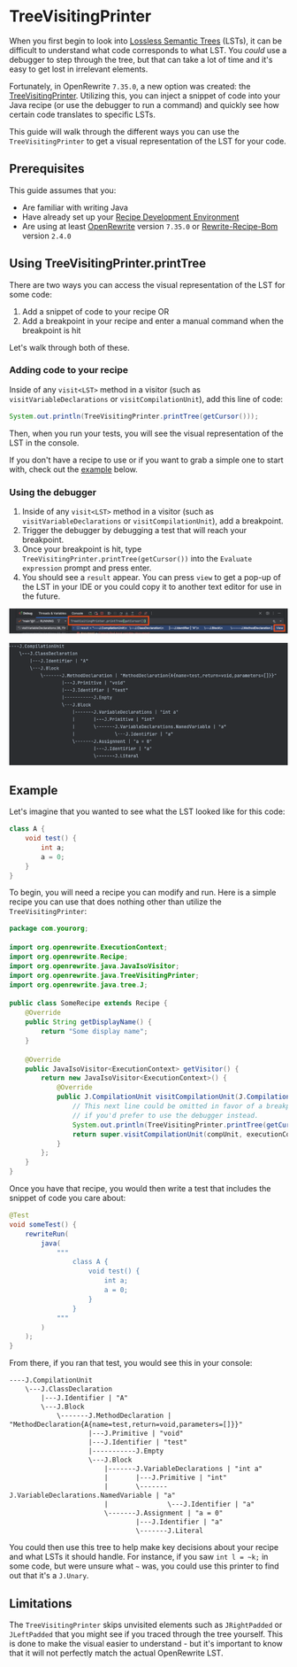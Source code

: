 # TreeVisitingPrinter

When you first begin to look into [Lossless Semantic Trees](/concepts-and-explanations/lossless-semantic-trees.md) (LSTs), it can be difficult to understand what code corresponds to what LST. You _could_ use a debugger to step through the tree, but that can take a lot of time and it's easy to get lost in irrelevant elements.

Fortunately, in OpenRewrite `7.35.0`, a new option was created: the [TreeVisitingPrinter](https://github.com/openrewrite/rewrite/blob/main/rewrite-java/src/main/java/org/openrewrite/java/TreeVisitingPrinter.java). Utilizing this, you can inject a snippet of code into your Java recipe (or use the debugger to run a command) and quickly see how certain code translates to specific LSTs.

This guide will walk through the different ways you can use the `TreeVisitingPrinter` to get a visual representation of the LST for your code.

## Prerequisites

This guide assumes that you:

* Are familiar with writing Java
* Have already set up your [Recipe Development Environment](/authoring-recipes/recipe-development-environment.md)
* Are using at least [OpenRewrite](https://github.com/openrewrite/rewrite) version `7.35.0` or [Rewrite-Recipe-Bom](https://github.com/openrewrite/rewrite-recipe-bom) version `2.4.0`

## Using TreeVisitingPrinter.printTree 

There are two ways you can access the visual representation of the LST for some code: 

1. Add a snippet of code to your recipe OR 
2. Add a breakpoint in your recipe and enter a manual command when the breakpoint is hit

Let's walk through both of these.

### Adding code to your recipe

Inside of any `visit<LST>` method in a visitor (such as `visitVariableDeclarations` or `visitCompilationUnit`), add this line of code: 

```java
System.out.println(TreeVisitingPrinter.printTree(getCursor()));
```

Then, when you run your tests, you will see the visual representation of the LST in the console. 

If you don't have a recipe to use or if you want to grab a simple one to start with, check out the [example](#example) below.

### Using the debugger

1. Inside of any `visit<LST>` method in a visitor (such as `visitVariableDeclarations` or `visitCompilationUnit`), add a breakpoint.
2. Trigger the debugger by debugging a test that will reach your breakpoint.
3. Once your breakpoint is hit, type `TreeVisitingPrinter.printTree(getCursor())` into the `Evaluate expression` prompt and press enter.
4. You should see a `result` appear. You can press `view` to get a pop-up of the LST in your IDE or you could copy it to another text editor for use in the future.

![Entering the printTree expression](/.gitbook/assets/TVPExpression.png)

![LST result](/.gitbook/assets/TVPResult.png)

## Example

Let's imagine that you wanted to see what the LST looked like for this code: 

```java
class A {
    void test() {
        int a;
        a = 0;
    }
}
```

To begin, you will need a recipe you can modify and run. Here is a simple recipe you can use that does nothing other than utilize the `TreeVisitingPrinter`:

```java
package com.yourorg;

import org.openrewrite.ExecutionContext;
import org.openrewrite.Recipe;
import org.openrewrite.java.JavaIsoVisitor;
import org.openrewrite.java.TreeVisitingPrinter;
import org.openrewrite.java.tree.J;

public class SomeRecipe extends Recipe {
    @Override
    public String getDisplayName() {
        return "Some display name";
    }

    @Override
    public JavaIsoVisitor<ExecutionContext> getVisitor() {
        return new JavaIsoVisitor<ExecutionContext>() {
            @Override
            public J.CompilationUnit visitCompilationUnit(J.CompilationUnit compUnit, ExecutionContext executionContext) {
                // This next line could be omitted in favor of a breakpoint
                // if you'd prefer to use the debugger instead.
                System.out.println(TreeVisitingPrinter.printTree(getCursor()));
                return super.visitCompilationUnit(compUnit, executionContext);
            }
        };
    }
}
```

Once you have that recipe, you would then write a test that includes the snippet of code you care about:

```java
@Test
void someTest() {
    rewriteRun(
        java(
            """
                class A {
                    void test() {
                        int a;
                        a = 0;
                    }
                }
            """
        )
    );
}
```

From there, if you ran that test, you would see this in your console:

```
----J.CompilationUnit
    \---J.ClassDeclaration
        |---J.Identifier | "A"
        \---J.Block
            \-------J.MethodDeclaration | "MethodDeclaration{A{name=test,return=void,parameters=[]}}"
                    |---J.Primitive | "void"
                    |---J.Identifier | "test"
                    |-----------J.Empty
                    \---J.Block
                        |-------J.VariableDeclarations | "int a"
                        |       |---J.Primitive | "int"
                        |       \-------J.VariableDeclarations.NamedVariable | "a"
                        |               \---J.Identifier | "a"
                        \-------J.Assignment | "a = 0"
                                |---J.Identifier | "a"
                                \-------J.Literal
```

You could then use this tree to help make key decisions about your recipe and what LSTs it should handle. For instance, if you saw `int l = ~k;` in some code, but were unsure what `~` was, you could use this printer to find out that it's a `J.Unary`.

## Limitations

The `TreeVisitingPrinter` skips unvisited elements such as `JRightPadded` or `JLeftPadded` that you might see if you traced through the tree yourself. This is done to make the visual easier to understand - but it's important to know that it will not perfectly match the actual OpenRewrite LST.